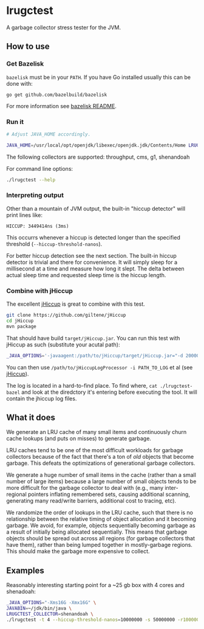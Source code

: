 # lrugctest

A garbage collector stress tester for the JVM.

## How to use

### Get Bazelisk

`bazelisk` must be in your `PATH`. If you have Go installed usually this can be done with:

```
go get github.com/bazelbuild/bazelisk
```

For more information see [bazelisk README](https://github.com/bazelbuild/bazelisk).

### Run it

```bash
# Adjust JAVA_HOME accordingly.

JAVA_HOME=/usr/local/opt/openjdk/libexec/openjdk.jdk/Contents/Home LRUGCTEST_COLLECTOR=g1 ./lrugctest
```

The following collectors are supported: throughput, cms, g1, shenandoah

For command line options:

```bash
./lrugctest --help
```

### Interpreting output

Other than a mountain of JVM output, the built-in "hiccup detector" will print lines like:

```
HICCUP: 3449414ns (3ms)
```

This occurrs whenever a hiccup is detected longer than the specified
threshold (`--hiccup-threshold-nanos`).

For better hiccup detection see the next section. The built-in hiccup
detector is trivial and there for convenience. It will simply sleep
for a millisecond at a time and measure how long it slept. The delta
between actual sleep time and requested sleep time is the hiccup
length.

### Combine with jHiccup

The excellent [jHiccup](https://github.com/giltene/jHiccup) is great to combine with this test.

```bash
git clone https://github.com/giltene/jHiccup
cd jHiccup
mvn package
```

That should have build `target/jHiccup.jar`. You can run this test
with jHiccup as such (substitute your acutal path):

```bash
_JAVA_OPTIONS='-javaagent:/path/to/jHiccup/target/jHiccup.jar="-d 20000 -i 1000"' LRUGCTEST_COLLECTOR=g1 ./lrugctest
```

You can then use `/path/to/jHiccupLogProcessor -i PATH_TO_LOG` et al
(see [jHiccup](https://github.com/giltene/jHiccup)).

The log is located in a hard-to-find place. To find where, `cat
./lrugctest-bazel` and look at the diredctory it's entering before
executing the tool. It will contain the jhiccup log files.

## What it does

We generate an LRU cache of many small items and continuously churn
cache lookups (and puts on misses) to generate garbage.

LRU caches tend to be one of the most difficult workloads for garbage
collectors because of the fact that there's a ton of *old* objects
that become garbage. This defeats the optimizations of generational
garbage collectors.

We generate a huge number of small items in the cache (rather than a
small number of large items) because a large number of small objects
tends to be more difficult for the garbage collector to deal with
(e.g., many inter-regional pointers inflating remembered sets, causing
additional scanning, generating many read/write barriers, additional
cost to tracing, etc).

We randomize the order of lookups in the LRU cache, such that there is
no relationship between the relative timing of object allocation and
it becoming garbage. We avoid, for example, objects sequentially
becoming garbage as a result of initially being allocated
sequentially. This means that garbage objects should be spread out
across all regions (for garbage collectors that have them), rather
than being lumped together in mostly-garbage regions. This should make
the garbage more expensive to collect.

## Examples

Reasonably interesting starting point for a ~25 gb box with 4 cores
and shenadoah:

```bash
_JAVA_OPTIONS="-Xms16G -Xmx16G" \
JAVABIN=~/jdk/bin/java \
LRUGCTEST_COLLECTOR=shenandoah \
./lrugctest -t 4 --hiccup-threshold-nanos=10000000 -s 50000000 -r1000000
```
